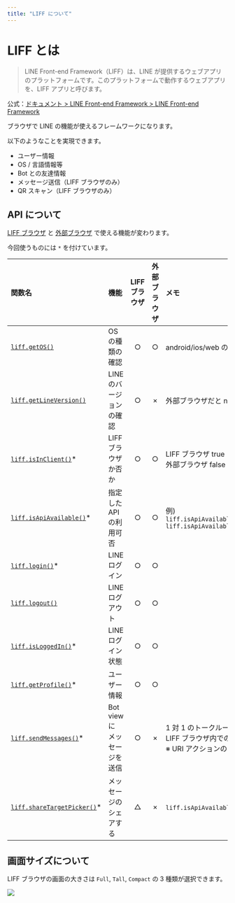 ```yaml
---
title: "LIFF について"
---
```


# LIFF とは

> LINE Front-end Framework（LIFF）は、LINE が提供するウェブアプリのプラットフォームです。このプラットフォームで動作するウェブアプリを、LIFF アプリと呼びます。

公式：[ドキュメント > LINE Front-end Framework > LINE Front-end Framework](https://developers.line.biz/ja/docs/liff/overview/)

ブラウザで LINE の機能が使えるフレームワークになります。

以下のようなことを実現できます。

- ユーザー情報
- OS / 言語情報等
- Bot との友達情報
- メッセージ送信（LIFF ブラウザのみ）
- QR スキャン（LIFF ブラウザのみ）

## API について

[LIFF ブラウザ](https://developers.line.biz/ja/docs/liff/overview/#liff-browser) と [外部ブラウザ](https://developers.line.biz/ja/glossary/#external-browser) で使える機能が変わります。

今回使うものには `*` を付けています。

| 関数名 | 機能 | LIFF<br/>ブラウザ | 外部<br/>ブラウザ | メモ |
| :--- | :---- | :---: | :---: | :--- |
| [`liff.getOS()`](https://developers.line.biz/ja/reference/liff/#get-os) | OS の種類の確認 | ○ | ○ | android/ios/web の 3 種類
| [`liff.getLineVersion()`](https://developers.line.biz/ja/reference/liff/#get-line-version) | LINE のバージョンの確認 | ○ | × | 外部ブラウザだと null が返る
| [`liff.isInClient()`](https://developers.line.biz/ja/reference/liff/#is-in-client)* | LIFF ブラウザか否か | ○ | ○ | LIFF ブラウザ true <br/> 外部ブラウザ false
| [`liff.isApiAvailable()`](https://developers.line.biz/ja/reference/liff/#is-api-available)* | 指定した API の利用可否 | ○ | ○ | 例)<br/>`liff.isApiAvailable('shareTargetPicker')`<br/>`liff.isApiAvailable('multipleLiffTransition')`
| [`liff.login()`](https://developers.line.biz/ja/reference/liff/#login)* | LINE ログイン | ○ | ○ |
| [`liff.logout()`](https://developers.line.biz/ja/reference/liff/#logout) | LINE ログアウト | ○ | ○ |
| [`liff.isLoggedIn()`](https://developers.line.biz/ja/reference/liff/#is-logged-in)* | LINE ログイン状態 | ○ | ○ |
| [`liff.getProfile()`](https://developers.line.biz/ja/reference/liff/#get-profile)* | ユーザー情報 | ○ | ○ |
| [`liff.sendMessages()`](https://developers.line.biz/ja/reference/liff/#send-messages)* | Bot view に<br/>メッセージを送信 | ○ | × | 1 対 1 のトークルームで起動した<br/>LIFF ブラウザ内でのみ可<br/>※ URI アクションのみ可能
| [`liff.shareTargetPicker()`](https://developers.line.biz/ja/reference/liff/#share-target-picker)* | メッセージのシェアする | △ | × | `liff.isApiAvailable()` で確認する必要あり

## 画面サイズについて

LIFF ブラウザの画面の大きさは `Full`, `Tall`, `Compact` の 3 種類が選択できます。

![](/images/liff-browser-size.png)
